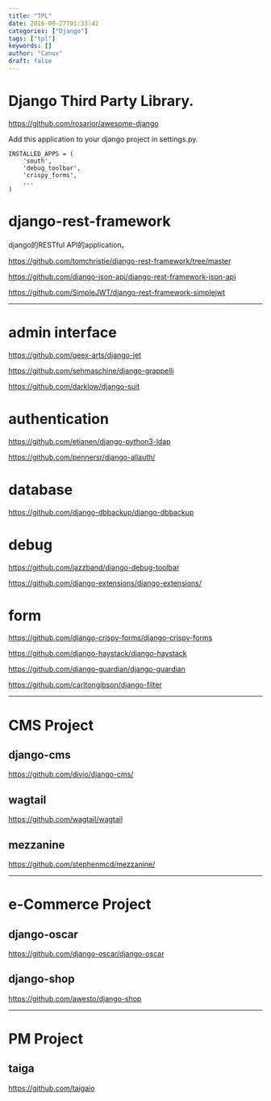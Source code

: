 ```yaml
---
title: "TPL"
date: 2016-09-27T01:33:42
categories: ["Django"]
tags: ["tpl"]
keywords: []
author: "Canux"
draft: false
---
```


# Django Third Party Library.

<https://github.com/rosarior/awesome-django>

Add this application to your django project in settings.py.

    INSTALLED_APPS = (
        'south',
        'debug_toolbar',
        'crispy_forms',
        ...
    )

# django-rest-framework

django的RESTful API的application。

<https://github.com/tomchristie/django-rest-framework/tree/master>

<https://github.com/django-json-api/django-rest-framework-json-api>

<https://github.com/SimpleJWT/django-rest-framework-simplejwt>

***

# admin interface

<https://github.com/geex-arts/django-jet>

<https://github.com/sehmaschine/django-grappelli>

<https://github.com/darklow/django-suit>

# authentication

<https://github.com/etianen/django-python3-ldap>

<https://github.com/pennersr/django-allauth/>

# database

<https://github.com/django-dbbackup/django-dbbackup>

# debug

<https://github.com/jazzband/django-debug-toolbar>

<https://github.com/django-extensions/django-extensions/>

# form

<https://github.com/django-crispy-forms/django-crispy-forms>

<https://github.com/django-haystack/django-haystack>

<https://github.com/django-guardian/django-guardian>

<https://github.com/carltongibson/django-filter>

***

# CMS Project

## django-cms

<https://github.com/divio/django-cms/>

## wagtail

<https://github.com/wagtail/wagtail>

## mezzanine

<https://github.com/stephenmcd/mezzanine/>

***

# e-Commerce Project

## django-oscar

<https://github.com/django-oscar/django-oscar>

## django-shop

<https://github.com/awesto/django-shop>

***

# PM Project

## taiga

<https://github.com/taigaio>
